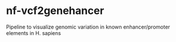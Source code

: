 # nf-vcf2genehancer
Pipeline to visualize genomic variation in known enhancer/promoter elements in H. sapiens

